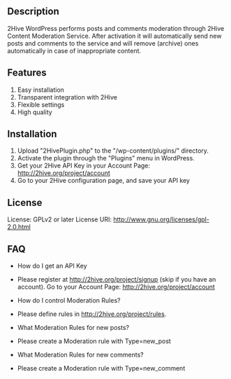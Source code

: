 ## Description

2Hive WordPress performs posts and comments moderation through 2Hive Content Moderation Service. After activation it will automatically send new posts and comments to the service and will remove (archive) ones automatically in case of inappropriate content.

## Features

1. Easy installation
2. Transparent integration with 2Hive
3. Flexible settings
4. High quality

## Installation

1. Upload "2HivePlugin.php" to the "/wp-content/plugins/" directory.
2. Activate the plugin through the "Plugins" menu in WordPress.
3. Get your 2Hive API Key in your Account Page: http://2hive.org/project/account
4. Go to your 2Hive configuration page, and save your API key

## License

License: GPLv2 or later
License URI: http://www.gnu.org/licenses/gpl-2.0.html

## FAQ

* How do I get an API Key
* Please register at http://2hive.org/project/signup (skip if you have an account). Go to your Account Page: http://2hive.org/project/account

* How do I control Moderation Rules?
* Please define rules in http://2hive.org/project/rules.

* What Moderation Rules for new posts?
* Please create a Moderation rule with Type=new_post

* What Moderation Rules for new comments?
* Please create a Moderation rule with Type=new_comment
